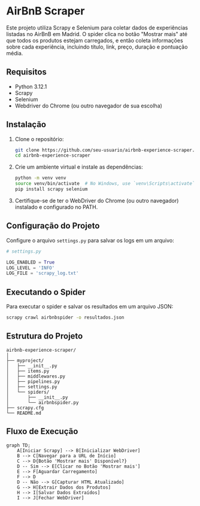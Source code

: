 # AirBnB Scraper

Este projeto utiliza Scrapy e Selenium para coletar dados de experiências listadas no AirBnB em Madrid. O spider clica no botão "Mostrar mais" até que todos os produtos estejam carregados, e então coleta informações sobre cada experiência, incluindo título, link, preço, duração e pontuação média.

## Requisitos

- Python 3.12.1
- Scrapy
- Selenium
- Webdriver do Chrome (ou outro navegador de sua escolha)

## Instalação

1. Clone o repositório:

    ```bash
    git clone https://github.com/seu-usuario/airbnb-experience-scraper.git
    cd airbnb-experience-scraper
    ```

2. Crie um ambiente virtual e instale as dependências:

    ```bash
    python -m venv venv
    source venv/bin/activate  # No Windows, use `venv\Scripts\activate`
    pip install scrapy selenium
    ```

3. Certifique-se de ter o WebDriver do Chrome (ou outro navegador) instalado e configurado no PATH.

## Configuração do Projeto

Configure o arquivo `settings.py` para salvar os logs em um arquivo:

```python
# settings.py

LOG_ENABLED = True
LOG_LEVEL = 'INFO'
LOG_FILE = 'scrapy_log.txt'
```

## Executando o Spider

Para executar o spider e salvar os resultados em um arquivo JSON:

```bash
scrapy crawl airbnbspider -o resultados.json
```

## Estrutura do Projeto

```
airbnb-experience-scraper/
│
├── myproject/
│   ├── __init__.py
│   ├── items.py
│   ├── middlewares.py
│   ├── pipelines.py
│   ├── settings.py
│   └── spiders/
│       ├── __init__.py
│       └── airbnbspider.py
├── scrapy.cfg
└── README.md
```

## Fluxo de Execução

```mermaid
graph TD;
    A[Iniciar Scrapy] --> B[Inicializar WebDriver]
    B --> C[Navegar para a URL de Início]
    C --> D{Botão 'Mostrar mais' Disponível?}
    D -- Sim --> E[Clicar no Botão 'Mostrar mais']
    E --> F[Aguardar Carregamento]
    F --> D
    D -- Não --> G[Capturar HTML Atualizado]
    G --> H[Extrair Dados dos Produtos]
    H --> I[Salvar Dados Extraídos]
    I --> J[Fechar WebDriver]
```